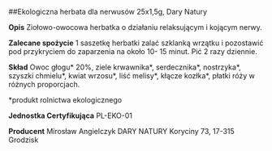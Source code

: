 ##Ekologiczna herbata dla nerwusów 25x1,5g, Dary Natury

**Opis** Ziołowo-owocowa herbatka o działaniu relaksującym i kojącym nerwy.

**Zalecane spożycie** 1 saszetkę herbatki zalać szklanką wrzątku i pozostawić pod przykryciem do zaparzenia na około 10- 15 minut. Pić 2 razy dziennie.

**Skład** Owoc głogu\* 20%, ziele krwawnika\*, serdecznika\*, nostrzyka\*, szyszki chmielu\*, kwiat wrzosu\*, liść melisy\*, kłącze kozłka\*, płatki róży w różnych proporcjach.

\*produkt rolnictwa ekologicznego

**Jednostka Certyfikująca** PL-EKO-01

**Producent** Mirosław Angielczyk DARY NATURY
Koryciny 73, 17-315 Grodzisk
